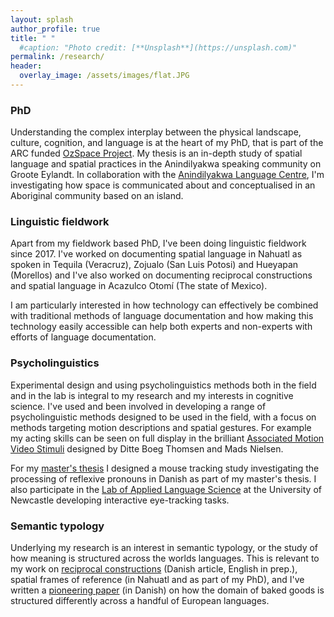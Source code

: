 ```yaml
---
layout: splash
author_profile: true
title: " "
  #caption: "Photo credit: [**Unsplash**](https://unsplash.com)"
permalink: /research/
header:
  overlay_image: /assets/images/flat.JPG
---
```


### PhD

Understanding the complex interplay between the physical landscape, culture, cognition, and language is at the heart of my PhD, that is part of the ARC funded [OzSpace Project](ozspace.org). My thesis is an in-depth study of spatial language and spatial practices in the Anindilyakwa speaking community on Groote Eylandt. In collaboration with the [Anindilyakwa Language Centre](https://www.anindilyakwa.org.au/), I'm investigating how space is communicated about and conceptualised in an Aboriginal community based on an island.

### Linguistic fieldwork

Apart from my fieldwork based PhD, I've been doing linguistic fieldwork since 2017. I've worked on documenting spatial language in Nahuatl as spoken in Tequila (Veracruz), Zojualo (San Luis Potosi) and Hueyapan (Morellos) and I've also worked on documenting reciprocal constructions and spatial language in Acazulco Otomí (The state of Mexico).

I am particularly interested in how technology can effectively be combined with traditional methods of language documentation and how making this technology easily accessible can help both experts and non-experts with efforts of language documentation.

### Psycholinguistics

Experimental design and using psycholinguistics methods both in the field and in the lab is integral to my research and my interests in cognitive science. I've used and been involved in developing a range of psycholinguistic methods designed to be used in the field, with a focus on methods targeting motion descriptions and spatial gestures. For example my acting skills can be seen on full display in the brilliant [Associated Motion Video Stimuli](link) designed by Ditte Boeg Thomsen and Mads Nielsen.

For my [master's thesis](link) I designed a mouse tracking study investigating the processing of reflexive pronouns in Danish as part of my master's thesis. I also participate in the [Lab of Applied Language Science](link) at the University of Newcastle developing interactive eye-tracking tasks.

### Semantic typology

Underlying my research is an interest in semantic typology, or the study of how meaning is structured across the worlds languages. This is relevant to my work on [reciprocal constructions](link) (Danish article, English in prep.), spatial frames of reference (in Nahuatl and as part of my PhD), and I've written a [pioneering paper](link) (in Danish) on how the domain of baked goods is structured differently across a handful of European languages.
